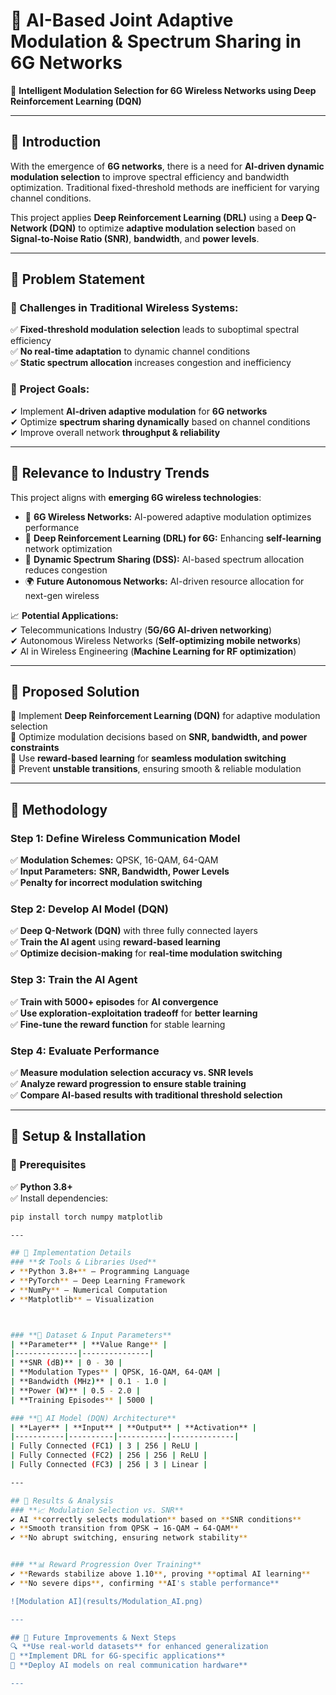# 📡 AI-Based Joint Adaptive Modulation & Spectrum Sharing in 6G Networks

🚀 **Intelligent Modulation Selection for 6G Wireless Networks using Deep Reinforcement Learning (DQN)**  

---

## 📌 Introduction
With the emergence of **6G networks**, there is a need for **AI-driven dynamic modulation selection** to improve spectral efficiency and bandwidth optimization. Traditional fixed-threshold methods are inefficient for varying channel conditions.

This project applies **Deep Reinforcement Learning (DRL)** using a **Deep Q-Network (DQN)** to optimize **adaptive modulation selection** based on **Signal-to-Noise Ratio (SNR)**, **bandwidth**, and **power levels**.

---

## 📌 Problem Statement
### 🚨 Challenges in Traditional Wireless Systems:
✅ **Fixed-threshold modulation selection** leads to suboptimal spectral efficiency  
✅ **No real-time adaptation** to dynamic channel conditions  
✅ **Static spectrum allocation** increases congestion and inefficiency  

### 🎯 Project Goals:
✔ Implement **AI-driven adaptive modulation** for **6G networks**  
✔ Optimize **spectrum sharing dynamically** based on channel conditions  
✔ Improve overall network **throughput & reliability**  

---

## 📌 Relevance to Industry Trends
This project aligns with **emerging 6G wireless technologies**:
- 📡 **6G Wireless Networks:** AI-powered adaptive modulation optimizes performance  
- 🤖 **Deep Reinforcement Learning (DRL) for 6G:** Enhancing **self-learning** network optimization  
- 📶 **Dynamic Spectrum Sharing (DSS):** AI-based spectrum allocation reduces congestion  
- 🌍 **Future Autonomous Networks:** AI-driven resource allocation for next-gen wireless  

📈 **Potential Applications:**  
✔ Telecommunications Industry (**5G/6G AI-driven networking**)  
✔ Autonomous Wireless Networks (**Self-optimizing mobile networks**)  
✔ AI in Wireless Engineering (**Machine Learning for RF optimization**)  

---

## 📌 Proposed Solution
🔹 Implement **Deep Reinforcement Learning (DQN)** for adaptive modulation selection  
🔹 Optimize modulation decisions based on **SNR, bandwidth, and power constraints**  
🔹 Use **reward-based learning** for **seamless modulation switching**  
🔹 Prevent **unstable transitions**, ensuring smooth & reliable modulation  

---

## 📌 Methodology
### **Step 1: Define Wireless Communication Model**
✅ **Modulation Schemes:** QPSK, 16-QAM, 64-QAM  
✅ **Input Parameters:** **SNR, Bandwidth, Power Levels**  
✅ **Penalty for incorrect modulation switching**  

### **Step 2: Develop AI Model (DQN)**
✅ **Deep Q-Network (DQN)** with three fully connected layers  
✅ **Train the AI agent** using **reward-based learning**  
✅ **Optimize decision-making** for **real-time modulation switching**  

### **Step 3: Train the AI Agent**
✅ **Train with 5000+ episodes** for **AI convergence**  
✅ **Use exploration-exploitation tradeoff** for **better learning**  
✅ **Fine-tune the reward function** for stable learning  

### **Step 4: Evaluate Performance**
✅ **Measure modulation selection accuracy vs. SNR levels**  
✅ **Analyze reward progression to ensure stable training**  
✅ **Compare AI-based results with traditional threshold selection**  

---

## 📌 Setup & Installation
### **🔧 Prerequisites**
✅ **Python 3.8+**  
✅ Install dependencies:
```bash
pip install torch numpy matplotlib

---

## 📌 Implementation Details
### **🛠 Tools & Libraries Used**
✔ **Python 3.8+** – Programming Language  
✔ **PyTorch** – Deep Learning Framework  
✔ **NumPy** – Numerical Computation  
✔ **Matplotlib** – Visualization  



### **📡 Dataset & Input Parameters**
| **Parameter** | **Value Range** |
|--------------|---------------|
| **SNR (dB)** | 0 - 30 |
| **Modulation Types** | QPSK, 16-QAM, 64-QAM |
| **Bandwidth (MHz)** | 0.1 - 1.0 |
| **Power (W)** | 0.5 - 2.0 |
| **Training Episodes** | 5000 |

### **🧠 AI Model (DQN) Architecture**
| **Layer** | **Input** | **Output** | **Activation** |
|-----------|----------|-----------|--------------|
| Fully Connected (FC1) | 3 | 256 | ReLU |
| Fully Connected (FC2) | 256 | 256 | ReLU |
| Fully Connected (FC3) | 256 | 3 | Linear |

---

## 📌 Results & Analysis
### **📈 Modulation Selection vs. SNR**
✔ AI **correctly selects modulation** based on **SNR conditions**  
✔ **Smooth transition from QPSK → 16-QAM → 64-QAM**  
✔ **No abrupt switching, ensuring network stability**  


### **📊 Reward Progression Over Training**
✔ **Rewards stabilize above 1.10**, proving **optimal AI learning**  
✔ **No severe dips**, confirming **AI's stable performance**  

![Modulation AI](results/Modulation_AI.png)

---

## 📌 Future Improvements & Next Steps
🔍 **Use real-world datasets** for enhanced generalization  
📡 **Implement DRL for 6G-specific applications**  
🧠 **Deploy AI models on real communication hardware**  

---

